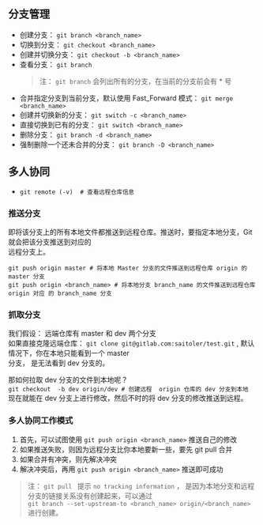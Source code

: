 ## 分支管理  
- 创建分支：       `git branch <branch_name>`  
- 切换到分支：     `git checkout <branch_name>`  
- 创建并切换分支：  `git checkout -b <branch_name>`  
- 查看分支：       `git branch`  
	> 注： `git branch` 会列出所有的分支，在当前的分支前会有 \* 号  
- 合并指定分支到当前分支，默认使用 Fast_Forward 模式：       `git merge <branch_name>`    
- 创建并切换新的分支： `git switch -c <branch_name>`  
- 直接切换到已有的分支： `git switch <branch_name>`  
- 删除分支： `git branch -d <branch_name>`  
- 强制删除一个还未合并的分支： `git branch -D <branch_name>`  

## 多人协同

- `git remote (-v)  # 查看远程仓库信息`

### 推送分支  
即将该分支上的所有本地文件都推送到远程仓库。推送时，要指定本地分支，Git 就会把该分支推送到对应的  
远程分支上。  

`git push origin master # 将本地 Master 分支的文件推送到远程仓库 origin 的 master 分支`  
`git push origin <branch_name> # 将本地分支 branch_name 的文件推送到远程仓库 origin 对应 的 branch_name 分支`

### 抓取分支  

我们假设： 远端仓库有 master 和 dev 两个分支  
如果直接克隆远端仓库： `git clone git@gitlab.com:saitoler/test.git`  , 默认情况下，你在本地只能看到一个 master  
分支， 是无法看到 dev 分支的。  

那如何拉取 dev 分支的文件到本地呢？  
`git checkout  -b dev origin/dev # 创建远程  origin 仓库的 dev 分支到本地`  
现在就能在 dev 分支上进行修改，然后不时的将 dev 分支的修改推送到远程。  

### 多人协同工作模式
1. 首先，可以试图使用  `git push origin <branch_name>` 推送自己的修改  
2. 如果推送失败，则因为远程分支比你本地要新一些，要先 git pull 合并  
3. 如果合并有冲突，则先解决冲突  
4. 解决冲突后，再用 `git push origin <branch_name>` 推送即可成功  

> 注： `git pull ` 提示 `no tracking information` ， 是因为本地分支和远程分支的链接关系没有创建起来，可以通过  
`git branch --set-upstream-to <branch_name> origin/<branch_name>`  进行创建。  


